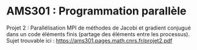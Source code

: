 # AMS301 : Programmation parallèle
Projet 2 : Parallélisation MPI de méthodes de Jacobi et gradient conjugué dans un code éléments finis (partage des éléments entre les processus). 
Sujet trouvable ici : https://ams301.pages.math.cnrs.fr/projet2.pdf


